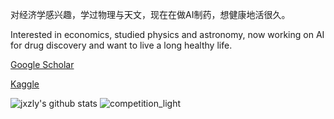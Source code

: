 对经济学感兴趣，学过物理与天文，现在在做AI制药，想健康地活很久。

Interested in economics, studied physics and astronomy, now working on AI for drug discovery and want to live a long healthy life.

[Google Scholar](https://scholar.google.com/citations?user=BCeSqgoAAAAJ&hl=en)

[Kaggle](https://www.kaggle.com/daishu)

![jxzly's github stats](https://github-readme-stats.vercel.app/api?username=jxzly&show_icons=true&hide_border=true)
![competition_light](https://road-to-kaggle-grandmaster.vercel.app/api/badges/daishu/competition/light)
